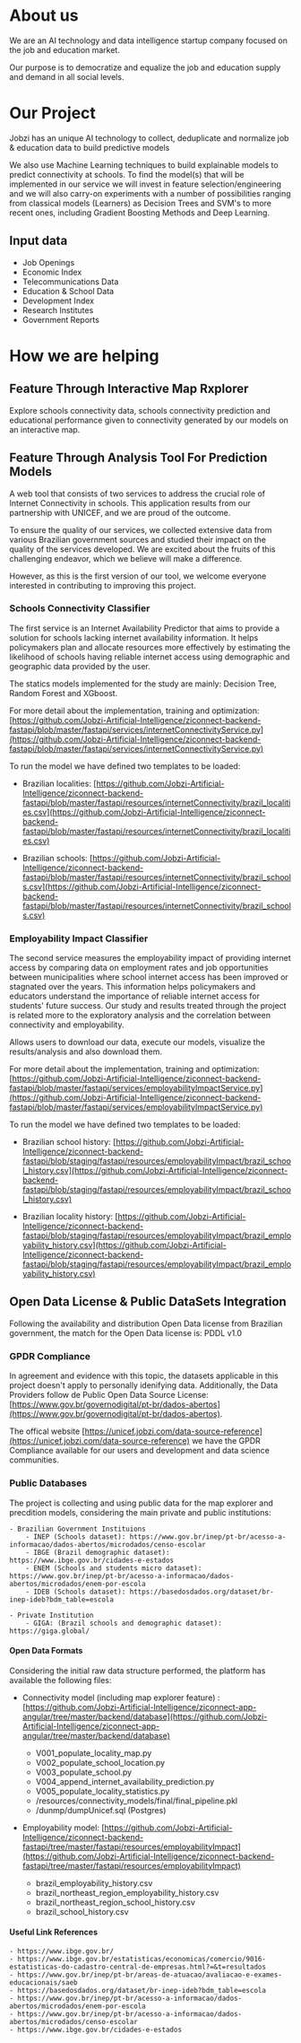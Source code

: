 # About us

We are an AI technology and data intelligence startup company focused on the job and education market.

Our purpose is to democratize and equalize the job and education supply and demand in all social levels.

# Our Project

Jobzi has an unique AI technology to collect, deduplicate and normalize job & education data to build predictive models

We also use Machine Learning techniques to build explainable models to predict connectivity at schools. To find the model(s) that will be implemented in our service we will invest in feature selection/engineering and we will also carry-on experiments with a number of possibilities ranging from classical models (Learners) as Decision Trees and SVM's to more recent ones, including Gradient Boosting Methods and Deep Learning.

## Input data

- Job Openings
- Economic Index
- Telecommunications Data
- Education & School Data
- Development Index
- Research Institutes
- Government Reports

# How we are helping

## Feature Through Interactive Map Rxplorer

Explore schools connectivity data, schools connectivity prediction and educational performance given to connectivity generated by our models on an interactive map.

## Feature Through Analysis Tool For Prediction Models

A web tool that consists of two services to address the crucial role of Internet Connectivity in schools. This application results from our partnership with UNICEF, and we are proud of the outcome.

To ensure the quality of our services, we collected extensive data from various Brazilian government sources and studied their impact on the quality of the services developed. We are excited about the fruits of this challenging endeavor, which we believe will make a difference.

However, as this is the first version of our tool, we welcome everyone interested in contributing to improving this project.

### Schools Connectivity Classifier

The first service is an Internet Availability Predictor that aims to provide a solution for schools lacking internet availability information. It helps policymakers plan and allocate resources more effectively by estimating the likelihood of schools having reliable internet access using demographic and geographic data provided by the user.

The statics models implemented for the study are mainly: Decision Tree, Random Forest and XGboost.

For more detail about the implementation, training and optimization: [https://github.com/Jobzi-Artificial-Intelligence/ziconnect-backend-fastapi/blob/master/fastapi/services/internetConnectivityService.py](https://github.com/Jobzi-Artificial-Intelligence/ziconnect-backend-fastapi/blob/master/fastapi/services/internetConnectivityService.py)

To run the model we have defined two templates to be loaded:

- Brazilian localities: [https://github.com/Jobzi-Artificial-Intelligence/ziconnect-backend-fastapi/blob/master/fastapi/resources/internetConnectivity/brazil_localities.csv](https://github.com/Jobzi-Artificial-Intelligence/ziconnect-backend-fastapi/blob/master/fastapi/resources/internetConnectivity/brazil_localities.csv)

- Brazilian schools: [https://github.com/Jobzi-Artificial-Intelligence/ziconnect-backend-fastapi/blob/master/fastapi/resources/internetConnectivity/brazil_schools.csv](https://github.com/Jobzi-Artificial-Intelligence/ziconnect-backend-fastapi/blob/master/fastapi/resources/internetConnectivity/brazil_schools.csv)


### Employability Impact Classifier

The second service measures the employability impact of providing internet access by comparing data on employment rates and job opportunities between municipalities where school internet access has been improved or stagnated over the years. This information helps policymakers and educators understand the importance of reliable internet access for students' future success. Our study and results treated through the project is related more to the exploratory analysis and the correlation between connectivity and employability.

Allows users to download our data, execute our models, visualize the results/analysis and also download them.

For more detail about the implementation, training and optimization: [https://github.com/Jobzi-Artificial-Intelligence/ziconnect-backend-fastapi/blob/master/fastapi/services/employabilityImpactService.py](https://github.com/Jobzi-Artificial-Intelligence/ziconnect-backend-fastapi/blob/master/fastapi/services/employabilityImpactService.py)


To run the model we have defined two templates to be loaded:

- Brazilian school history: [https://github.com/Jobzi-Artificial-Intelligence/ziconnect-backend-fastapi/blob/staging/fastapi/resources/employabilityImpact/brazil_school_history.csv](https://github.com/Jobzi-Artificial-Intelligence/ziconnect-backend-fastapi/blob/staging/fastapi/resources/employabilityImpact/brazil_school_history.csv)

- Brazilian locality history: [https://github.com/Jobzi-Artificial-Intelligence/ziconnect-backend-fastapi/blob/staging/fastapi/resources/employabilityImpact/brazil_employability_history.csv](https://github.com/Jobzi-Artificial-Intelligence/ziconnect-backend-fastapi/blob/staging/fastapi/resources/employabilityImpact/brazil_employability_history.csv)


## Open Data License & Public DataSets Integration

Following the availability and distribution Open Data license from Brazilian government, the match for the Open Data license is: PDDL v1.0

### GPDR Compliance 

In agreement and evidence with this topic, the datasets applicable in this project doesn't apply to personally idenifying data. Additionally, the Data Providers follow de Public Open Data Source License: [https://www.gov.br/governodigital/pt-br/dados-abertos](https://www.gov.br/governodigital/pt-br/dados-abertos).

The offical website [https://unicef.jobzi.com/data-source-reference](https://unicef.jobzi.com/data-source-reference) we have the GPDR Compliance available for our users and development and data science communities.


### Public Databases

The project is collecting and using public data for the map explorer and precdition models, considering the main private and public institutions:

    - Brazilian Government Instituions
        - INEP (Schools dataset): https://www.gov.br/inep/pt-br/acesso-a-informacao/dados-abertos/microdados/censo-escolar
        - IBGE (Brazil demographic dataset): https://www.ibge.gov.br/cidades-e-estados 
        - ENEM (Schools and students micro dataset): https://www.gov.br/inep/pt-br/acesso-a-informacao/dados-abertos/microdados/enem-por-escola 
        - IDEB (Schools dataset): https://basedosdados.org/dataset/br-inep-ideb?bdm_table=escola

    - Private Institution
        - GIGA: (Brazil schools and demographic dataset): https://giga.global/

#### Open Data Formats

Considering the initial raw data structure performed, the platform has available the following files:

- Connectivity model (including map explorer feature) : [https://github.com/Jobzi-Artificial-Intelligence/ziconnect-app-angular/tree/master/backend/database](https://github.com/Jobzi-Artificial-Intelligence/ziconnect-app-angular/tree/master/backend/database)
    - V001_populate_locality_map.py
    - V002_populate_school_location.py
    - V003_populate_school.py
    - V004_append_internet_availability_prediction.py
    - V005_populate_locality_statistics.py
    - /resources/connectivity_models/final/final_pipeline.pkl
    - /dunmp/dumpUnicef.sql (Postgres)

- Employability model: [https://github.com/Jobzi-Artificial-Intelligence/ziconnect-backend-fastapi/tree/master/fastapi/resources/employabilityImpact](https://github.com/Jobzi-Artificial-Intelligence/ziconnect-backend-fastapi/tree/master/fastapi/resources/employabilityImpact)
    - brazil_employability_history.csv
    - brazil_northeast_region_employability_history.csv
    - brazil_northeast_region_school_history.csv
    - brazil_school_history.csv

#### Useful Link References

    - https://www.ibge.gov.br/
    - https://www.ibge.gov.br/estatisticas/economicas/comercio/9016-estatisticas-do-cadastro-central-de-empresas.html?=&t=resultados
    - https://www.gov.br/inep/pt-br/areas-de-atuacao/avaliacao-e-exames-educacionais/saeb
    - https://basedosdados.org/dataset/br-inep-ideb?bdm_table=escola
    - https://www.gov.br/inep/pt-br/acesso-a-informacao/dados-abertos/microdados/enem-por-escola
    - https://www.gov.br/inep/pt-br/acesso-a-informacao/dados-abertos/microdados/censo-escolar
    - https://www.ibge.gov.br/cidades-e-estados




